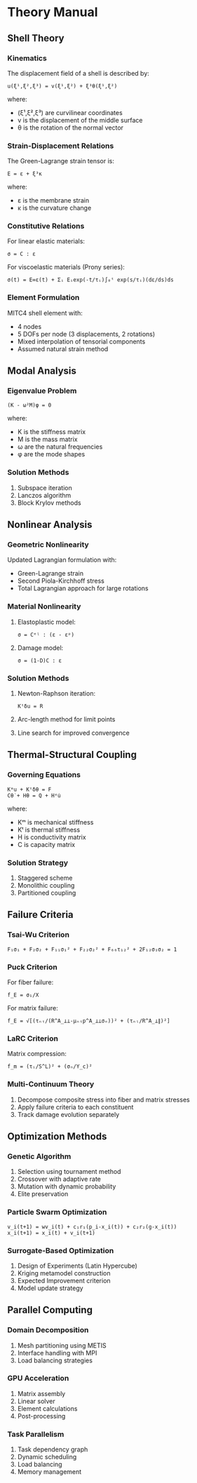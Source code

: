 # Theory Manual

## Shell Theory

### Kinematics

The displacement field of a shell is described by:

```
u(ξ¹,ξ²,ξ³) = v(ξ¹,ξ²) + ξ³θ(ξ¹,ξ²)
```

where:

- (ξ¹,ξ²,ξ³) are curvilinear coordinates
- v is the displacement of the middle surface
- θ is the rotation of the normal vector

### Strain-Displacement Relations

The Green-Lagrange strain tensor is:

```
E = ε + ξ³κ
```

where:

- ε is the membrane strain
- κ is the curvature change

### Constitutive Relations

For linear elastic materials:

```
σ = C : ε
```

For viscoelastic materials (Prony series):

```
σ(t) = E∞ε(t) + Σᵢ Eᵢexp(-t/τᵢ)∫₀ᵗ exp(s/τᵢ)(dε/ds)ds
```

### Element Formulation

MITC4 shell element with:

- 4 nodes
- 5 DOFs per node (3 displacements, 2 rotations)
- Mixed interpolation of tensorial components
- Assumed natural strain method

## Modal Analysis

### Eigenvalue Problem

```
(K - ω²M)φ = 0
```

where:

- K is the stiffness matrix
- M is the mass matrix
- ω are the natural frequencies
- φ are the mode shapes

### Solution Methods

1. Subspace iteration
2. Lanczos algorithm
3. Block Krylov methods

## Nonlinear Analysis

### Geometric Nonlinearity

Updated Lagrangian formulation with:

- Green-Lagrange strain
- Second Piola-Kirchhoff stress
- Total Lagrangian approach for large rotations

### Material Nonlinearity

1. Elastoplastic model:

   ```
   σ = Cᵉᶩ : (ε - εᵖ)
   ```

2. Damage model:

   ```
   σ = (1-D)C : ε
   ```

### Solution Methods

1. Newton-Raphson iteration:

   ```
   Kᵗδu = R
   ```

2. Arc-length method for limit points
3. Line search for improved convergence

## Thermal-Structural Coupling

### Governing Equations

```
Kᵐu + Kᵗδθ = F
Cθ̇ + Hθ = Q + Hᵉu̇
```

where:

- Kᵐ is mechanical stiffness
- Kᵗ is thermal stiffness
- H is conductivity matrix
- C is capacity matrix

### Solution Strategy

1. Staggered scheme
2. Monolithic coupling
3. Partitioned coupling

## Failure Criteria

### Tsai-Wu Criterion

```
F₁σ₁ + F₂σ₂ + F₁₁σ₁² + F₂₂σ₂² + F₆₆τ₁₂² + 2F₁₂σ₁σ₂ = 1
```

### Puck Criterion

For fiber failure:

```
f_E = σ₁/X
```

For matrix failure:

```
f_E = √[(τₙₜ/(R^A_⊥⊥-μₙₜp^A_⊥⊥σₙ))² + (τₙₗ/R^A_⊥∥)²]
```

### LaRC Criterion

Matrix compression:

```
f_m = (τᵢ/S^L)² + (σₙ/Y_c)²
```

### Multi-Continuum Theory

1. Decompose composite stress into fiber and matrix stresses
2. Apply failure criteria to each constituent
3. Track damage evolution separately

## Optimization Methods

### Genetic Algorithm

1. Selection using tournament method
2. Crossover with adaptive rate
3. Mutation with dynamic probability
4. Elite preservation

### Particle Swarm Optimization

```
v_i(t+1) = wv_i(t) + c₁r₁(p_i-x_i(t)) + c₂r₂(g-x_i(t))
x_i(t+1) = x_i(t) + v_i(t+1)
```

### Surrogate-Based Optimization

1. Design of Experiments (Latin Hypercube)
2. Kriging metamodel construction
3. Expected Improvement criterion
4. Model update strategy

## Parallel Computing

### Domain Decomposition

1. Mesh partitioning using METIS
2. Interface handling with MPI
3. Load balancing strategies

### GPU Acceleration

1. Matrix assembly
2. Linear solver
3. Element calculations
4. Post-processing

### Task Parallelism

1. Task dependency graph
2. Dynamic scheduling
3. Load balancing
4. Memory management
